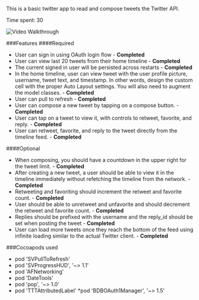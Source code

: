 
This is a basic twitter app to read and compose tweets the Twitter API.

Time spent: 30

![Video Walkthrough](twitter_latest.gif)

###Features
####Required

   * User can sign in using OAuth login flow - **Completed**
   * User can view last 20 tweets from their home timeline - **Completed**
   * The current signed in user will be persisted across restarts - **Completed**
   * In the home timeline, user can view tweet with the user profile picture, username, tweet text, and timestamp. In other words, design the custom cell with the proper Auto Layout settings. You will also need to augment the model classes. - **Completed**
   * User can pull to refresh - **Completed**
   * User can compose a new tweet by tapping on a compose button. - **Completed**
   * User can tap on a tweet to view it, with controls to retweet, favorite, and reply. - **Completed**
   * User can retweet, favorite, and reply to the tweet directly from the timeline feed. - **Completed**

####Optional

   * When composing, you should have a countdown in the upper right for the tweet limit. - **Completed**
   * After creating a new tweet, a user should be able to view it in the timeline immediately without refetching the timeline from the network. - **Completed**
   * Retweeting and favoriting should increment the retweet and favorite count. - **Completed**
   * User should be able to unretweet and unfavorite and should decrement the retweet and favorite count. - **Completed**
   * Replies should be prefixed with the username and the reply_id should be set when posting the tweet - **Completed**
   * User can load more tweets once they reach the bottom of the feed using infinite loading similar to the actual Twitter client. - **Completed**
   

###Cocoapods used 
   * pod 'SVPullToRefresh'
   * pod 'SVProgressHUD', '~> 1.1'
   * pod 'AFNetworking'
   * pod 'DateTools'
   * pod 'pop', '~> 1.0'
   * pod 'TTTAttributedLabel'
   *pod 'BDBOAuth1Manager', '~> 1.5'

